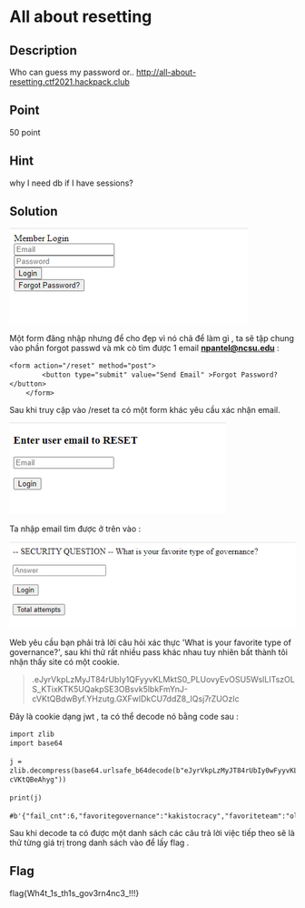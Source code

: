 # All about resetting

## Description

Who can guess my password or.. http://all-about-resetting.ctf2021.hackpack.club

## Point

50 point

## Hint

why I need db if I have sessions?

## Solution 

![img](image/img6.png)

Một form đăng nhập nhưng để cho đẹp vì nó chả để làm gì , ta sẽ tập chung vào phần forgot passwd và mk cò tìm được 1 email **npantel@ncsu.edu** :

```
<form action="/reset" method="post">
		<button type="submit" value="Send Email" >Forgot Password?</button>
	</form>
```
Sau khi truy cập vào /reset ta có một form khác yêu cầu xác nhận email.

![img](image/img7.png)

Ta nhập email tìm được ở trên vào :

![img](image/img8.png)

Web yêu cầu bạn phải trả lời câu hỏi xác thực 'What is your favorite type of governance?', sau khi thử rất nhiều pass khác nhau tuy nhiên bất thành tôi nhận thấy site có một cookie.

> .eJyrVkpLzMyJT84rUbIy1QFyyvKLMktS0_PLUovyEvOSU5WslLITszOLS_KTixKTK5UQakpSE3OBsvk5lbkFmYnJ-cVKtQBdwByf.YHzutg.GXFwlDkCU7ddZ8_IQsj7rZUOzIc

Đây là cookie dạng jwt , ta có thể decode nó bằng code sau :

```
import zlib
import base64

j = zlib.decompress(base64.urlsafe_b64decode(b"eJyrVkpLzMyJT84rUbIy0wFyyvKLMktS0_PLUovyEvOSU5WslLITszOLS_KTixKTK5UQakpSE3OBsvk5lbkFmYnJ-cVKtQBeAhyg"))

print(j)

#b'{"fail_cnt":6,"favoritegovernance":"kakistocracy","favoriteteam":"olympiacos"}'
```

Sau khi decode ta có được một danh sách các câu trả lời việc tiếp theo sẽ là thử từng giá trị trong danh sách vào để lấy flag .

## Flag

flag{Wh4t_1s_th1s_gov3rn4nc3_!!!}
